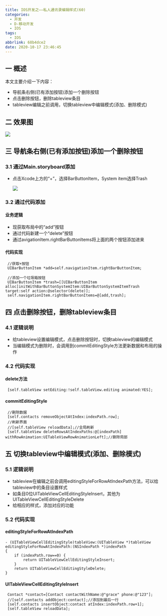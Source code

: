```yaml
---
title: IOS开发之——私人通讯录编辑样式(60)
categories:
  - 开发
  - D-移动开发
  - IOS
tags:
  - IOS
abbrlink: 68b4dce2
date: 2020-10-17 23:46:45
---
```

## 一 概述

本文主要介绍一下内容：

* 导航条右侧(已有添加按钮)添加一个删除按钮
* 点击删除按钮，删除tableview条目
* tableview编辑之前调用，切换tableview中编辑模式(添加、删除模式)

<!--more-->

## 二 效果图

![][0]

## 三 导航条右侧(已有添加按钮)添加一个删除按钮

### 3.1 通过Main.storyboard添加

* 点击Xcode上方的“+”，选择BarButtonItem，System item选择Trash

  ![][1]

### 3.2 通过代码添加

#### 业务逻辑

* 现获取布局中的“add”按钮
* 通过代码新建一个“delete”按钮
* 通过avigationItem.rightBarButtonItems将上面的两个按钮添加进来

#### 代码实现

```
 //获取+按钮
 UIBarButtonItem *add=self.navigationItem.rightBarButtonItem;
    
 //添加一个垃圾箱按钮
 UIBarButtonItem *trash=[[UIBarButtonItem alloc]initWithBarButtonSystemItem:UIBarButtonSystemItemTrash    target:self action:@selector(delete)];
 self.navigationItem.rightBarButtonItems=@[add,trash];
```

## 四 点击删除按钮，删除tableview条目

### 4.1 逻辑说明

* 给tableview设置编辑模式，点击删除按钮时，切换tableview的编辑模式
* 当编辑模式为删除时，会调用到commitEditingStyle方法更新数据和布局的操作

### 4.2 代码实现

#### delete方法

```
 [self.tableView setEditing:!self.tableView.editing animated:YES];
```

#### commitEditingStyle

```
 //删除数据
 [self.contacts removeObjectAtIndex:indexPath.row];
 //刷新界面
 //[self.tableView reloadData];//全局刷新
 [self.tableView deleteRowsAtIndexPaths:@[indexPath] withRowAnimation:UITableViewRowAnimationLeft];//删除局部
```

## 五 切换tableview中编辑模式(添加、删除模式)

### 5.1 逻辑说明

* tableview在编辑之前会调用editingStyleForRowAtIndexPath方法，可以给tableview中的条目设置样式
* 如条目0位UITableViewCellEditingStyleInsert，其他为UITableViewCellEditingStyleDelete
* 给相应的样式，添加对应的功能

### 5.2 代码实现

#### editingStyleForRowAtIndexPath

```
- (UITableViewCellEditingStyle)tableView:(UITableView *)tableView editingStyleForRowAtIndexPath:(NSIndexPath *)indexPath
{
    if (indexPath.row==0) {
        return UITableViewCellEditingStyleInsert;
    }
    return UITableViewCellEditingStyleDelete;
}
```

#### UITableViewCellEditingStyleInsert

```
 Contact *contact=[Contact contactWithName:@"grace" phone:@"123"];
 //[self.contacts addObject:contact];//添加到最后一行
 [self.contacts insertObject:contact atIndex:indexPath.row+1];
 [self.tableView reloadData];
```



[0]:https://cdn.jsdelivr.net/gh/PGzxc/CDN@master/blog-ios/ios-sirentongxunlu-baritem-delete.gif
[1]:https://cdn.jsdelivr.net/gh/PGzxc/CDN@master/blog-ios/ios-xirentongxunlu-baritem-trash-add-mainstorey.png

